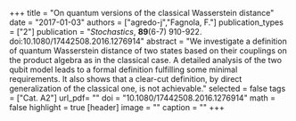 +++
title = "On quantum versions of the classical Wasserstein distance"
date = "2017-01-03"
authors = ["agredo-j","Fagnola, F."]
publication_types = ["2"]
publication = "*Stochastics*, **89**(6-7) 910-922. doi:10.1080/17442508.2016.1276914"
abstract = "We investigate a definition of quantum Wasserstein distance of two states based on their couplings on the product algebra as in the classical case. A detailed analysis of the two qubit model leads to a formal definition fulfilling some minimal requirements. It also shows that a clear-cut definition, by direct generalization of the classical one, is not achievable."
selected = false
tags = ["Cat. A2"]
url_pdf= ""
doi = "10.1080/17442508.2016.1276914"
math = false
highlight = true
[header]
image = ""
caption = ""
+++

